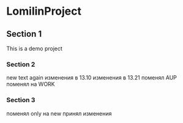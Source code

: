 ﻿LomilinProject
=============

## Section 1
This is a demo project

### Section 2
new text again
изменения в 13.10
изменения в 13.21
поменял AUP
поменял на WORK

### Section 3
поменял only на new
принял изменения

